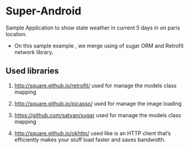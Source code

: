 # Super-Android
Sample Application to show state weather in current 5 days in on paris location.
 - On this sample example , we merge using of sugar ORM and Retrofit network library.

## Used libraries

1. http://square.github.io/retrofit/  used for manage the models class mapping

2. http://square.github.io/picasso/ used for manage the image loading

3. https://github.com/satyan/sugar used for manage the models class mapping

4. http://square.github.io/okhttp/ used like is an HTTP client that’s efficiently makes your stuff load faster and saves bandwidth.
